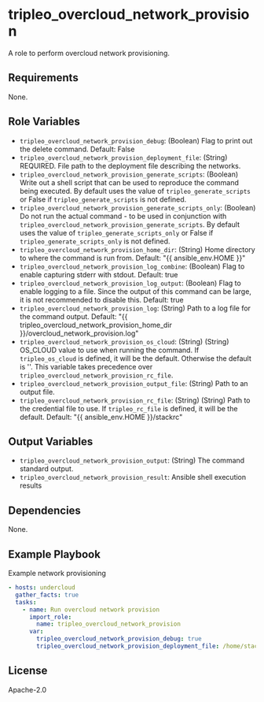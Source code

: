 tripleo_overcloud_network_provision
=========

A role to perform overcloud network provisioning.

Requirements
------------

None.

Role Variables
--------------

* `tripleo_overcloud_network_provision_debug`: (Boolean) Flag to print out the delete command. Default: False
* `tripleo_overcloud_network_provision_deployment_file`: (String) REQUIRED. File path to the deployment file describing the networks.
* `tripleo_overcloud_network_provision_generate_scripts`: (Boolean) Write out a shell script that can be used to reproduce the command being executed. By default uses the value of `tripleo_generate_scripts` or False if `tripleo_generate_scripts` is not defined.
* `tripleo_overcloud_network_provision_generate_scripts_only`: (Boolean) Do not run the actual command - to be used in conjunction with `tripleo_overcloud_network_provision_generate_scripts`. By default uses the value of `tripleo_generate_scripts_only` or False if `tripleo_generate_scripts_only` is not defined.
* `tripleo_overcloud_network_provision_home_dir`: (String) Home directory to where the command is run from. Default: "{{ ansible_env.HOME }}"
* `tripleo_overcloud_network_provision_log_combine`: (Boolean) Flag to enable capturing stderr with stdout. Default: true
* `tripleo_overcloud_network_provision_log_output`: (Boolean) Flag to enable logging to a file. Since the output of this command can be large, it is not recommended to disable this. Default: true
* `tripleo_overcloud_network_provision_log`: (String) Path to a log file for the command output. Default: "{{ tripleo_overcloud_network_provision_home_dir }}/overcloud_network_provision.log"
* `tripleo_overcloud_network_provision_os_cloud`: (String) (String) OS_CLOUD value to use when running the command. If `tripleo_os_cloud` is defined, it will be the default. Otherwise the default is ''. This variable takes precedence over `tripleo_overcloud_network_provision_rc_file`.
* `tripleo_overcloud_network_provision_output_file`: (String) Path to an output file.
* `tripleo_overcloud_network_provision_rc_file`: (String) (String) Path to the credential file to use. If `tripleo_rc_file` is defined, it will be the default. Default: "{{ ansible_env.HOME }}/stackrc"

Output Variables
----------------

* `tripleo_overcloud_network_provision_output`: (String) The command standard output.
* `tripleo_overcloud_network_provision_result`: Ansible shell execution results

Dependencies
------------

None.

Example Playbook
----------------

Example network provisioning

```yaml
- hosts: undercloud
  gather_facts: true
  tasks:
    - name: Run overcloud network provision
      import_role:
        name: tripleo_overcloud_network_provision
      var:
        tripleo_overcloud_network_provision_debug: true
        tripleo_overcloud_network_provision_deployment_file: /home/stack/network-data.yaml
```

License
-------

Apache-2.0
